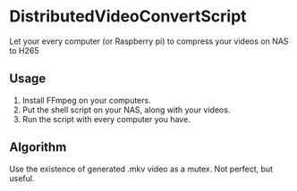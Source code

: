 # DistributedVideoConvertScript
Let your every computer (or Raspberry pi) to compress your videos on NAS to H265
## Usage
1. Install FFmpeg on your computers.
2. Put the shell script on your NAS, along with your videos.
3. Run the script with every computer you have.

## Algorithm
Use the existence of generated .mkv video as a mutex. Not perfect, but useful.
